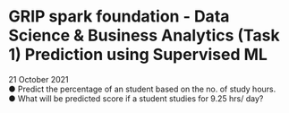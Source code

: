 # GRIP spark foundation - Data Science & Business Analytics (Task 1) Prediction using Supervised ML
21 October 2021 <br />
● Predict the percentage of an student based on the no. of study hours. <br />
● What will be predicted score if a student studies for 9.25 hrs/ day?
